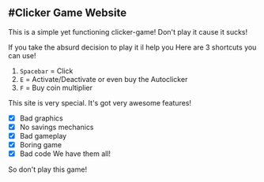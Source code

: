 #Clicker Game Website
---

This is a simple yet functioning clicker-game! Don't play it cause it sucks!

If you take the absurd decision to play it il help you
Here are 3 shortcuts you can use!
1. ```Spacebar``` = Click
2. ```E``` = Activate/Deactivate or even buy the Autoclicker
3. ```F``` = Buy coin multiplier

This site is very special. It's got very awesome features!

- [x] Bad graphics
- [x] No savings mechanics
- [x] Bad gameplay
- [x] Boring game
- [x] Bad code
We have them all!

So don't play this game!
